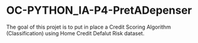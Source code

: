 # OC-PYTHON_IA-P4-PretADepenser

The goal of this projet is to put in place a Credit Scoring Algorithm (Classification) using Home Credit Defalut Risk dataset.

